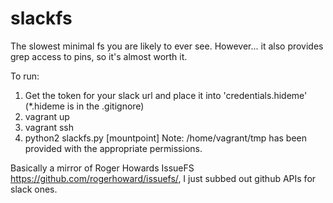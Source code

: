 # slackfs
The slowest minimal fs you are likely to ever see. However... it also provides grep access to pins, so it's almost worth it. 


To run:
  1. Get the token for your slack url and place it into 'credentials.hideme' (*.hideme is in the .gitignore)
  2. vagrant up
  3. vagrant ssh
  4. python2 slackfs.py [mountpoint] Note: /home/vagrant/tmp has been provided with the appropriate permissions.

Basically a mirror of Roger Howards IssueFS https://github.com/rogerhoward/issuefs/, I just subbed out github APIs for slack ones.

